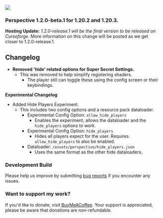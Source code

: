 ![](https://mclegoman.com/images/a/a7/Perspective_Development_Logo.png)



### Perspective 1.2.0-beta.1 for 1.20.2 and 1.20.3.  
**Hosting Update:** *1.2.0-release.1 will be the final version to be released on Curseforge.*
More information on this change will be posted as we get closer to 1.2.0-release.1.  

## Changelog  
- **Removed 'hide' related options for Super Secret Settings.**    
  - This was removed to help simplify registering shaders.  
    - The player still can toggle these using the config screen or their keybindings.  

**Experimental Changelog**  
- Added Hide Players Experiment.  
  - This includes two config options and a resource pack dataloader.  
    - Experimental Config Option: `allow_hide_players`  
      - Enables the experiment, allows the dataloader and the `hide_players` options to work.  
    - Experimental Config Option: `hide_players`  
      - Hides all players expect for the user. Requires `allow_hide_players` to also be enabled.
    - Dataloader: `/assets/perspective/hide_players.json`
      - Uses the same format as the other hide dataloaders.  

### Development Build  
Please help us improve by submitting [bug reports](https://github.com/MCLegoMan/Perspective/issues) if you encounter any issues.  

### Want to support my work?  
If you'd like to donate, visit [BuyMeACoffee](https://www.buymeacoffee.com/mclegoman).
Your support is appreciated, please be aware that donations are non-refundable.